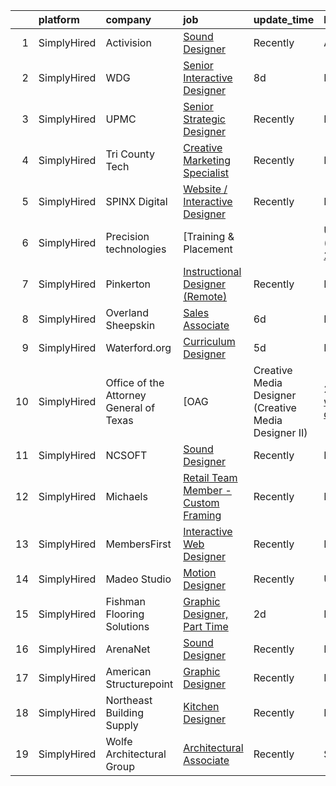 

|    | platform    | company                                 | job                                                                                                                                                                                   | update_time   | location           |
|---:|:------------|:----------------------------------------|:--------------------------------------------------------------------------------------------------------------------------------------------------------------------------------------|:--------------|:-------------------|
|  1 | SimplyHired | Activision                              | [Sound Designer](https://www.simplyhired.com/job/i7qlcqa6pP-srEpgyNNEjRvZmW5tDc8R6vUqXUq0hP94Ee2Cl5AgeQ?q=interactive+designer)                                                       | Recently      | Austin, TX         |
|  2 | SimplyHired | WDG                                     | [Senior Interactive Designer](https://www.simplyhired.com/job/QlLmGOcWJVRGej7zfmsn3-2_c6kHsjKYEr_MlOVxg_pcA0401-I4cg?q=interactive+designer)                                          | 8d            | Remote +1 location |
|  3 | SimplyHired | UPMC                                    | [Senior Strategic Designer](https://www.simplyhired.com/job/Nn20cytjYD-_PmAlVyMXuFtxxH70z0d-Rv5Clc0vja_eXs0budoSug?q=interactive+designer)                                            | Recently      | Pittsburgh, PA     |
|  4 | SimplyHired | Tri County Tech                         | [Creative Marketing Specialist](https://www.simplyhired.com/job/5nl9TQL-zSfZyO2yCxvZYkpsIA-Se4p8yZDsY3-DIkWY-AFWVtTO5g?q=interactive+designer)                                        | Recently      | Bartlesville, OK   |
|  5 | SimplyHired | SPINX Digital                           | [Website / Interactive Designer](https://www.simplyhired.com/job/ImaC57raX1k4qz_jCA5gxl1GV189Qc4fOpADcYm5Dd1p2hr-QIxKhA?q=interactive+designer)                                       | Recently      | Remote             |
|  6 | SimplyHired | Precision technologies                  | [Training & Placement || UX Designer](https://www.simplyhired.com/job/1MuyoC4SZTp_6KpG_7wAUstfqdf5fuX8_5hajrF3Lm-2kP5nR0pHcQ?q=interactive+designer)                                  | 5d            | Remote             |
|  7 | SimplyHired | Pinkerton                               | [Instructional Designer (Remote)](https://www.simplyhired.com/job/B0BSVgbu4fAfpj1I9ub6Tm-gxRtVbCw05auPgIVKiynrywe3bbQm3g?q=interactive+designer)                                      | Recently      | Remote             |
|  8 | SimplyHired | Overland Sheepskin                      | [Sales Associate](https://www.simplyhired.com/job/in-igS5xBlH8elaZ7rRocRxJ6CRbzp2YhZWsbFqDFQFFkYRiK19h7Q?q=interactive+designer)                                                      | 6d            | Ketchum, ID        |
|  9 | SimplyHired | Waterford.org                           | [Curriculum Designer](https://www.simplyhired.com/job/0SP_YPXc0jKVMaS681lMA-fSryWe5MrTwEZN9z3FIzKmWbncFrwAFw?q=interactive+designer)                                                  | 5d            | Remote             |
| 10 | SimplyHired | Office of the Attorney General of Texas | [OAG | Creative Media Designer (Creative Media Designer II) | 23-0426](https://www.simplyhired.com/job/u-wDlcWTdXE9fpz_ltmQVaGx80mfMl6fJhDFcoxFupz08r-4LYQmYQ?q=interactive+designer) | 2d            | Austin, TX         |
| 11 | SimplyHired | NCSOFT                                  | [Sound Designer](https://www.simplyhired.com/job/8gOhgL9xmTsycUwhWW3xiOI_irQyeWtd1QCiEmQt4XrR1wyGUEIg_w?q=interactive+designer)                                                       | Recently      | Bellevue, WA       |
| 12 | SimplyHired | Michaels                                | [Retail Team Member - Custom Framing](https://www.simplyhired.com/job/FtFcQJmlUrRDcUf08F-Z49X6csvs63veDQbtA6wGZrCD6misxf3G0w?q=interactive+designer)                                  | Recently      | Bee Cave, TX       |
| 13 | SimplyHired | MembersFirst                            | [Interactive Web Designer](https://www.simplyhired.com/job/BApHw7JGz5-TXEuoNQo_xTM4-1lhJYJe2kJ5_qyxwtF_akJ0pzfOFA?q=interactive+designer)                                             | Recently      | Remote             |
| 14 | SimplyHired | Madeo Studio                            | [Motion Designer](https://www.simplyhired.com/job/-b04Oh85jWN3uJ6u9JURbge1CtbU8xNg6o94ggjywS-2CdqCIFy-HA?q=interactive+designer)                                                      | Recently      | United States      |
| 15 | SimplyHired | Fishman Flooring Solutions              | [Graphic Designer, Part Time](https://www.simplyhired.com/job/4pGWRmTcbmYU92bRmiIz-M1ppZGDWWhLIohfzXdLMbM4tuOhdiluIQ?q=interactive+designer)                                          | 2d            | Baltimore, MD      |
| 16 | SimplyHired | ArenaNet                                | [Sound Designer](https://www.simplyhired.com/job/rThG5IY9IzWMAoan9hcJnI7UxDCG6Ihg__kK3_DSy7e3u3DOyW-XHQ?q=interactive+designer)                                                       | Recently      | Bellevue, WA       |
| 17 | SimplyHired | American Structurepoint                 | [Graphic Designer](https://www.simplyhired.com/job/d5oEDTmd8ddvnkPUsMxhgO3hejHj_lT1yn78R3CCKG2Rnopc5685PA?q=interactive+designer)                                                     | Recently      | Indianapolis, IN   |
| 18 | SimplyHired | Northeast Building Supply               | [Kitchen Designer](https://www.simplyhired.com/job/KxEy8JnQX33nFPn0U5vWlooGqfvJH9FoyqR3Jg8sVEalsZzlCb3KUg?q=interactive+designer)                                                     | Recently      | Bridgeport, CT     |
| 19 | SimplyHired | Wolfe Architectural Group               | [Architectural Associate](https://www.simplyhired.com/job/H13gEka9RJVDtlZ39-1dUF2W9CCPlI0-66rVDAzQuX8eJFKtnUIRFA?q=interactive+designer)                                              | Recently      | Spokane, WA        |